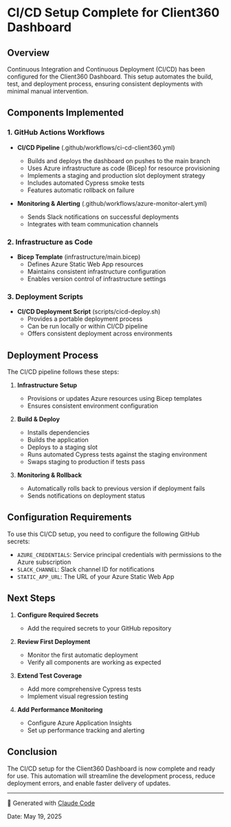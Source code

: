 # CI/CD Setup Complete for Client360 Dashboard

## Overview

Continuous Integration and Continuous Deployment (CI/CD) has been configured for the Client360 Dashboard. This setup automates the build, test, and deployment process, ensuring consistent deployments with minimal manual intervention.

## Components Implemented

### 1. GitHub Actions Workflows

- **CI/CD Pipeline** (.github/workflows/ci-cd-client360.yml)
  - Builds and deploys the dashboard on pushes to the main branch
  - Uses Azure infrastructure as code (Bicep) for resource provisioning
  - Implements a staging and production slot deployment strategy
  - Includes automated Cypress smoke tests
  - Features automatic rollback on failure

- **Monitoring & Alerting** (.github/workflows/azure-monitor-alert.yml)
  - Sends Slack notifications on successful deployments
  - Integrates with team communication channels

### 2. Infrastructure as Code

- **Bicep Template** (infrastructure/main.bicep)
  - Defines Azure Static Web App resources
  - Maintains consistent infrastructure configuration
  - Enables version control of infrastructure settings

### 3. Deployment Scripts

- **CI/CD Deployment Script** (scripts/cicd-deploy.sh)
  - Provides a portable deployment process
  - Can be run locally or within CI/CD pipeline
  - Offers consistent deployment across environments

## Deployment Process

The CI/CD pipeline follows these steps:

1. **Infrastructure Setup**
   - Provisions or updates Azure resources using Bicep templates
   - Ensures consistent environment configuration

2. **Build & Deploy**
   - Installs dependencies
   - Builds the application
   - Deploys to a staging slot
   - Runs automated Cypress tests against the staging environment
   - Swaps staging to production if tests pass

3. **Monitoring & Rollback**
   - Automatically rolls back to previous version if deployment fails
   - Sends notifications on deployment status

## Configuration Requirements

To use this CI/CD setup, you need to configure the following GitHub secrets:

- `AZURE_CREDENTIALS`: Service principal credentials with permissions to the Azure subscription
- `SLACK_CHANNEL`: Slack channel ID for notifications
- `STATIC_APP_URL`: The URL of your Azure Static Web App

## Next Steps

1. **Configure Required Secrets**
   - Add the required secrets to your GitHub repository

2. **Review First Deployment**
   - Monitor the first automatic deployment
   - Verify all components are working as expected

3. **Extend Test Coverage**
   - Add more comprehensive Cypress tests
   - Implement visual regression testing

4. **Add Performance Monitoring**
   - Configure Azure Application Insights
   - Set up performance tracking and alerting

## Conclusion

The CI/CD setup for the Client360 Dashboard is now complete and ready for use. This automation will streamline the development process, reduce deployment errors, and enable faster delivery of updates.

---

🤖 Generated with [Claude Code](https://claude.ai/code)

Date: May 19, 2025